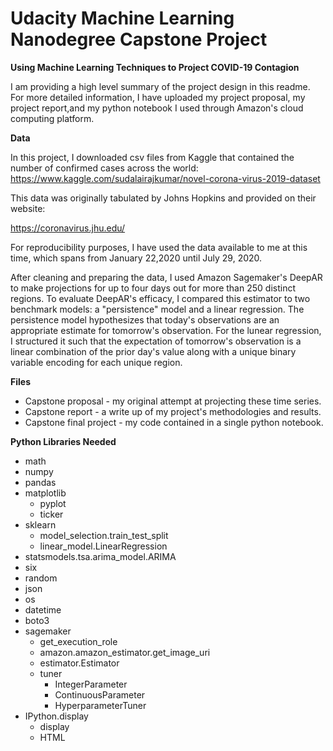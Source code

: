 # Udacity Machine Learning Nanodegree Capstone Project

**Using Machine Learning Techniques to Project COVID-19 Contagion**

I am providing a high level summary of the project design in this readme.  For more detailed information, I have uploaded my project proposal, my project report,and my python notebook I used through Amazon's cloud computing platform.

**Data**

In this project, I downloaded csv files from Kaggle that contained the number of confirmed cases across the world: https://www.kaggle.com/sudalairajkumar/novel-corona-virus-2019-dataset

This data was originally tabulated by Johns Hopkins and provided on their website: 

https://coronavirus.jhu.edu/

For reproducibility purposes, I have used the data available to me at this time, which spans from January 22,2020 until July 29, 2020.


After cleaning and preparing the data, I used Amazon Sagemaker's DeepAR to make projections for up to four days out for more than 250 distinct regions.
To evaluate DeepAR's efficacy, I compared this estimator to two benchmark models: a "persistence" model and a linear regression.  The persistence model hypothesizes that today's observations are an appropriate estimate for tomorrow's observation.  For the lunear regression, I structured it such that the expectation of tomorrow's observation is a linear combination of the prior day's value along with a unique binary variable encoding for each unique region.

**Files**

- Capstone proposal - my original attempt at projecting these time series.
- Capstone report - a write up of my project's methodologies and results.
- Capstone final project - my code contained in a single python notebook.

**Python Libraries Needed**

- math
- numpy
- pandas
- matplotlib
    - pyplot 
    - ticker
- sklearn
    - model_selection.train_test_split
    - linear_model.LinearRegression
- statsmodels.tsa.arima_model.ARIMA
- six
- random
- json 
- os 
- datetime
- boto3
- sagemaker
    - get_execution_role
    - amazon.amazon_estimator.get_image_uri
    - estimator.Estimator
    - tuner
        - IntegerParameter
        - ContinuousParameter
        - HyperparameterTuner
- IPython.display
    - display
    - HTML
